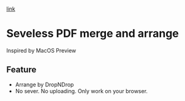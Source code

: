 [link](https://ynynl.github.io/severless-pdf-merge/)
# Seveless PDF merge and arrange

Inspired by MacOS Preview

## Feature

* Arrange by DropNDrop
* No sever. No uploading. Only work on your browser.
